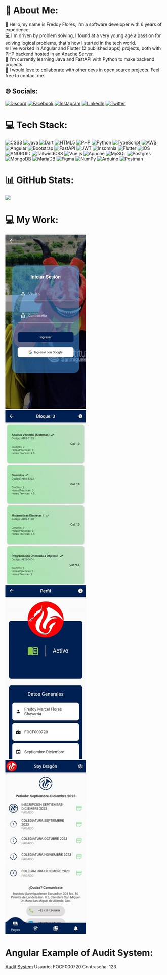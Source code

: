 # 💫 About Me:
👋 Hello,my name is Freddy Flores, I'm a software developer with 6 years of experience.<br>💻 I'm driven by problem solving, I found at a very young age a passion for solving logical problems, that's how I started in the tech world.<br>🌐 I've worked in Angular and Flutter (2 published apps) projects, both with PHP backend hosted in an Apache Server.<br>🌱 I'm currently learning Java and FastAPI with Python to make backend projects.<br>🚀 I would love to collaborate with other devs in open source projects. Feel free to contact me.<br>


## 🌐 Socials:
[![Discord](https://img.shields.io/badge/Discord-%237289DA.svg?logo=discord&logoColor=white)](https://discord.gg/fortunefc) [![Facebook](https://img.shields.io/badge/Facebook-%231877F2.svg?logo=Facebook&logoColor=white)](https://facebook.com/freddy.floreschavarria) [![Instagram](https://img.shields.io/badge/Instagram-%23E4405F.svg?logo=Instagram&logoColor=white)](https://instagram.com/freddyfc_) [![LinkedIn](https://img.shields.io/badge/LinkedIn-%230077B5.svg?logo=linkedin&logoColor=white)](https://linkedin.com/in/freddyfc) [![Twitter](https://img.shields.io/badge/Twitter-%231DA1F2.svg?logo=Twitter&logoColor=white)](https://twitter.com/fmarcelfc) 

# 💻 Tech Stack:
![CSS3](https://img.shields.io/badge/css3-%231572B6.svg?style=for-the-badge&logo=css3&logoColor=white) ![Java](https://img.shields.io/badge/java-%23ED8B00.svg?style=for-the-badge&logo=java&logoColor=white) ![Dart](https://img.shields.io/badge/dart-%230175C2.svg?style=for-the-badge&logo=dart&logoColor=white) ![HTML5](https://img.shields.io/badge/html5-%23E34F26.svg?style=for-the-badge&logo=html5&logoColor=white) ![PHP](https://img.shields.io/badge/php-%23777BB4.svg?style=for-the-badge&logo=php&logoColor=white) ![Python](https://img.shields.io/badge/python-3670A0?style=for-the-badge&logo=python&logoColor=ffdd54) ![TypeScript](https://img.shields.io/badge/typescript-%23007ACC.svg?style=for-the-badge&logo=typescript&logoColor=white) ![AWS](https://img.shields.io/badge/AWS-%23FF9900.svg?style=for-the-badge&logo=amazon-aws&logoColor=white) ![Angular](https://img.shields.io/badge/angular-%23DD0031.svg?style=for-the-badge&logo=angular&logoColor=white) ![Bootstrap](https://img.shields.io/badge/bootstrap-%23563D7C.svg?style=for-the-badge&logo=bootstrap&logoColor=white) ![FastAPI](https://img.shields.io/badge/FastAPI-005571?style=for-the-badge&logo=fastapi) ![JWT](https://img.shields.io/badge/JWT-black?style=for-the-badge&logo=JSON%20web%20tokens) ![Insomnia](https://img.shields.io/badge/Insomnia-black?style=for-the-badge&logo=insomnia&logoColor=5849BE) ![Flutter](https://img.shields.io/badge/Flutter-%2302569B.svg?style=for-the-badge&logo=Flutter&logoColor=white) ![IOS](https://img.shields.io/badge/IOS-%2320232a.svg?style=for-the-badge&logo=apple&logoColor=white) ![ANDROID](https://img.shields.io/badge/android-%2320232a.svg?style=for-the-badge&logo=android&logoColor=%a4c639) ![TailwindCSS](https://img.shields.io/badge/tailwindcss-%2338B2AC.svg?style=for-the-badge&logo=tailwind-css&logoColor=white) ![Vue.js](https://img.shields.io/badge/vuejs-%2335495e.svg?style=for-the-badge&logo=vuedotjs&logoColor=%234FC08D) ![Apache](https://img.shields.io/badge/apache-%23D42029.svg?style=for-the-badge&logo=apache&logoColor=white) ![MySQL](https://img.shields.io/badge/mysql-%2300f.svg?style=for-the-badge&logo=mysql&logoColor=white) ![Postgres](https://img.shields.io/badge/postgres-%23316192.svg?style=for-the-badge&logo=postgresql&logoColor=white) ![MongoDB](https://img.shields.io/badge/MongoDB-%234ea94b.svg?style=for-the-badge&logo=mongodb&logoColor=white) ![MariaDB](https://img.shields.io/badge/MariaDB-003545?style=for-the-badge&logo=mariadb&logoColor=white) 	![Figma](https://img.shields.io/badge/figma-%23F24E1E.svg?style=for-the-badge&logo=figma&logoColor=white) ![NumPy](https://img.shields.io/badge/numpy-%23013243.svg?style=for-the-badge&logo=numpy&logoColor=white) ![Arduino](https://img.shields.io/badge/-Arduino-00979D?style=for-the-badge&logo=Arduino&logoColor=white) ![Postman](https://img.shields.io/badge/Postman-FF6C37?style=for-the-badge&logo=postman&logoColor=white)
# 📊 GitHub Stats:

![](https://github-readme-streak-stats.herokuapp.com/?user=fmarcelfc&theme=dark&hide_border=false)<br/>

# 💻 My Work:
![alt text](https://github.com/FMarcelFC/images/blob/main/2.jpg?raw=true)
![alt text](https://github.com/FMarcelFC/images/blob/main/3.jpg?raw=true)
![alt text](https://github.com/FMarcelFC/images/blob/main/4.jpg?raw=true)
![alt text](https://github.com/FMarcelFC/images/blob/main/5.jpg?raw=true)

# Angular Example of Audit System:
[Audit System](https://gfdp.vercel.app/cajas/login)
Usuario: FOCF000720
Contraseña: 123

